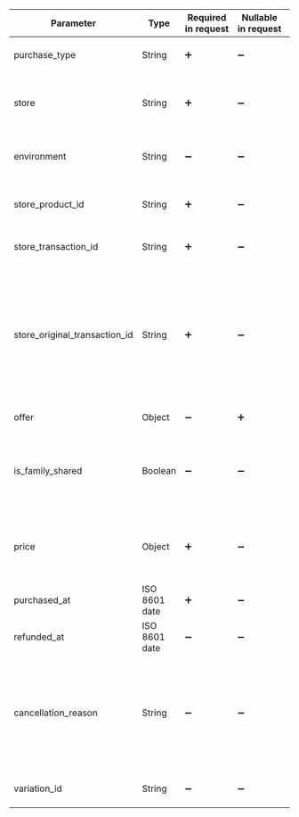 <!--- Purchase.md --->

<!--- Purchase.md --->

| Parameter                     | Type          | Required in&nbsp;request | Nullable in&nbsp;request | Description                                                  |
| ----------------------------- | ------------- | ------------------------ | ------------------------ | ------------------------------------------------------------ |
| purchase_type                 | String        | :heavy_plus_sign:        | :heavy_minus_sign:       | The type of product purchased. Possible value: `one_time_purchase`. |
| store                         | String        | :heavy_plus_sign:        | :heavy_minus_sign:       | Store where the product was bought. Possible values: `app_store`, `play_store`, `stripe`, or the Store ID of your [custom store](custom-store). |
| environment                   | String        | :heavy_minus_sign:       | :heavy_minus_sign:       | Transaction environment that provided the access level. Options: `Sandbox`, `Production`. `Production` is used by default. |
| store_product_id              | String        | :heavy_plus_sign:        | :heavy_minus_sign:       | The product ID in the app store (App Store, Google Play, Stripe, etc.) that unlocked this access level. |
| store_transaction_id          | String        | :heavy_plus_sign:        | :heavy_minus_sign:       | Transaction ID in the app store (App Store, Google Play, Stripe, etc.). |
| store_original_transaction_id | String        | :heavy_plus_sign:        | :heavy_minus_sign:       | <p>For recurring subscriptions, this is the original transaction ID that links the chain of renewals. The original transaction is the first in the chain; later transactions are extensions of it.</p><p>If there are no extensions, `store_original_transaction_id` matches `store_transaction_id`.</p> |
| offer                         | Object        | :heavy_minus_sign:       | :heavy_plus_sign:        | The offer used for the purchase as an [Offer](server-side-api-objects#offer) object. |
| is_family_shared              | Boolean       | :heavy_minus_sign:       | :heavy_minus_sign:       | A Boolean value indicating whether the product supports family sharing in App Store Connect. iOS only. Always `false` for iOS below 14.0 and macOS below 11.0. `false` is used by default. |
| price                         | Object        | :heavy_plus_sign:        | :heavy_minus_sign:       | Price of the one-time purchase as a [Price](server-side-api-objects#price) object. An initial subscription purchase with zero cost is a free trial; a renewal with zero cost is a free renewal. |
| purchased_at                  | ISO 8601 date | :heavy_plus_sign:        | :heavy_minus_sign:       | The datetime when the access level was last purchased.       |
| refunded_at                   | ISO 8601 date | :heavy_minus_sign:       | :heavy_minus_sign:       | If refunded, shows the datetime of the refund.               |
| cancellation_reason           | String        | :heavy_minus_sign:       | :heavy_minus_sign:       | Possible reasons for cancellation: `voluntarily_cancelled`, `billing_error`, `price_increase`, `product_was_not_available`, `refund`, `cancelled_by_developer`, `new_subscription_replace`, `upgraded`, `unknown`, `adapty_revoked`. |
| variation_id                  | String        | :heavy_minus_sign:       | :heavy_minus_sign:       | The variation ID used to trace purchases to the specific paywall they were made from. |
